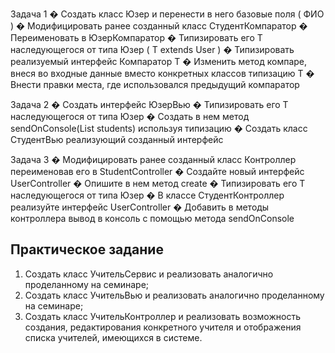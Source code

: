 Задача 1
� Создать класс Юзер и перенести в него базовые поля ( ФИО )
� Модифицировать ранее созданный класс СтудентКомпаратор
� Переименовать в ЮзерКомпаратор
� Типизировать его T наследующегося от типа Юзер ( T extends User )
� Типизировать реализуемый интерфейс Компаратор T
� Изменить метод компаре, внеся во входные данные вместо конкретных
классов типизацию T
� Внести правки места, где использовался предыдущий компаратор

Задача 2
� Создать интерфейс ЮзерВью
� Типизировать его T наследующегося от типа Юзер
� Создать в нем метод sendOnConsole(List<Student> students) используя
типизацию
� Создать класс СтудентВью реализующий созданный интерфейс

Задача 3
� Модифицировать ранее созданный класс Контроллер переименовав его в
StudentController
� Создайте новый интерфейс UserController
� Опишите в нем метод create
� Типизировать его T наследующегося от типа Юзер
� В классе СтудентКонтроллер реализуйте интерфейс UserController
� Добавить в методы контроллера вывод в консоль с помощью метода
sendOnConsole

## Практическое задание
1. Создать класс УчительСервис и реализовать аналогично проделанному на семинаре;
2. Создать класс УчительВью и реализовать аналогично проделанному на семинаре;
3. Создать класс УчительКонтроллер и реализовать возможность создания, редактирования конкретного учителя и отображения списка учителей, имеющихся в системе.